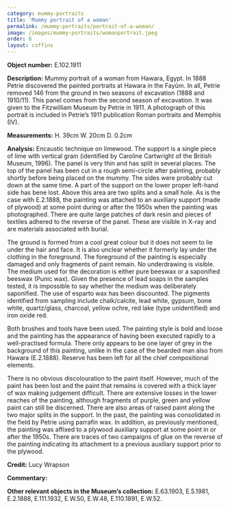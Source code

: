 ```yaml
---
category: mummy-portraits
title: 'Mummy portrait of a woman'
permalink: /mummy-portraits/portrait-of-a-woman/
image: /images/mummy-portraits/womanportrait.jpeg
order: 6
layout: coffins
---
```


**Object number:** E.102.1911

**Description:** Mummy portrait of a woman from Hawara, Egypt. In 1888 Petrie discovered the painted portraits at Hawara in the Fayûm. In all, Petrie removed 146 from the ground in two seasons of excavation (1888 and 1910/11). This panel comes from the second season of excavation. It was given to the Fitzwilliam Museum by Petrie in 1911. A photograph of this portrait is included in Petrie’s 1911 publication Roman portraits and Memphis (IV). 

**Measurements:** H. 39cm W. 20cm D. 0.2cm

**Analysis:** Encaustic technique on limewood. The support is a single piece of lime with vertical grain (identified by Caroline Cartwright of the British Museum, 1996). The panel is very thin and has split in several places. The top of the panel has been cut in a rough semi-circle after painting, probably shortly before being placed on the mummy. The sides were probably cut down at the same time. A part of the support on the lower proper left-hand side has bene lost. Above this area are two splits and a small hole. As is the case with E.2.1888, the painting was attached to an auxiliary support (made of plywood) at some point during or after the 1950s when the painting was photographed. There are quite large patches of dark resin and pieces of textiles adhered to the reverse of the panel. These are visible in X-ray and are materials associated with burial. 

The ground is formed from a cool great colour but it does not seem to lie under the hair and face. It is also unclear whether it formerly lay under the clothing in the foreground. The foreground of the painting is especially damaged and only fragments of paint remain. No underdrawing is visible. The medium used for the decoration is either pure beeswax or a saponified beeswax (Punic wax). Given the presence of lead soaps in the samples tested, it is impossible to say whether the medium was deliberately saponified. The use of esparto wax has been discounted. The pigments identified from sampling include chalk/calcite, lead white, gypsum, bone white, quartz/glass, charcoal, yellow ochre, red lake (type unidentified) and iron oxide red. 

Both brushes and tools have been used. The painting style is bold and loose and the painting has the appearance of having been executed rapidly to a well-practised formula. There only appears to be one layer of grey in the background of this painting, unlike in the case of the bearded man also from Hawara (E.2.1888). Reserve has been left for all the chief compositional elements.

There is no obvious discolouration to the paint itself. However, much of the paint has been lost and the paint that remains is covered with a thick layer of wax making judgement difficult. There are extensive losses in the lower reaches of the painting, although fragments of purple, green and yellow paint can still be discerned. There are also areas of raised paint along the two major splits in the support. In the past, the painting was consolidated in the field by Petrie using parrafin wax. In addition, as previously mentioned, the painting was affixed to a plywood auxiliary support at some point in or after the 1950s. There are traces of two campaigns of glue on the reverse of the painting indicating its attachment to a previous auxiliary support prior to the plywood. 

**Credit:** Lucy Wrapson 

**Commentary:**

**Other relevant objects in the Museum’s collection:** E.63.1903, E.5.1981, E.2.1888, E.111.1932, E.W.50, E.W.48, E.110.1891, E.W.52. 

